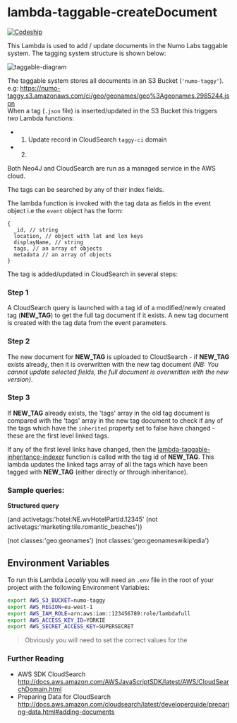 # lambda-taggable-createDocument

[![Codeship](https://img.shields.io/codeship/d827f9c0-cce6-0133-f31d-66f6dcee1305.svg)](https://codeship.com/projects/140359/)

This Lambda is used to add / update documents in the Numo Labs taggable system.
The tagging system structure is shown below:

![taggable-diagram](https://cloud.githubusercontent.com/assets/5912647/14384190/8ca7489e-fd91-11e5-94e0-aea421945a1b.png)

The taggable system stores all documents in an S3 Bucket (`'numo-taggy'`).  
e.g: https://numo-taggy.s3.amazonaws.com/ci/geo/geonames/geo%3Ageonames.2985244.json  
When a tag (`.json` file) is inserted/updated in the S3 Bucket
this triggers *two* Lambda functions:
+ 1. Update record in CloudSearch `taggy-ci` domain
+ 2.

Both Neo4J and CloudSearch are run as a managed service in the AWS cloud.

The tags can be searched by any of their index fields.


The lambda function is invoked with the tag data as fields in the event object
i.e the `event` object has the form:

```
{
  _id, // string
  location, // object with lat and lon keys
  displayName, // string
  tags, // an array of objects
  metadata // an array of objects
}
```

The tag is added/updated in CloudSearch in several steps:

### Step 1
A CloudSearch query is launched with a tag id of a modified/newly created tag (**NEW_TAG**) to get the full tag document if it exists.
A new tag document is created with the tag data from the event parameters.

### Step 2
The new document for **NEW_TAG** is uploaded to CloudSearch - if **NEW_TAG** exists already, then it is overwritten with the new tag document _(NB: You cannot update selected fields, the full document is overwritten with the new version)_.

### Step 3
If **NEW_TAG** already exists, the 'tags' array in the old tag document is compared with the 'tags' array in the new tag document to check if any of the tags which have the `inherited` property set to false have changed - these are the first level linked tags.

If any of the first level links have changed, then the [lambda-taggable-inheritance-indexer](https://github.com/numo-labs/lambda-taggable-inheritance-indexer) function is called with the tag id of **NEW_TAG**. This lambda updates the linked tags array of all the tags which have been tagged with **NEW_TAG** (either directly or through inheritance).

### Sample queries:

 **Structured query**

(and activetags:'hotel:NE.wvHotelPartId.12345' (not activetags:'marketing:tile.romantic_beaches'))

(not classes:'geo:geonames')
(not classes:'geo:geonameswikipedia')

## Environment Variables

To run this Lambda *Locally* you will need an `.env` file in the root of your
project with the following Environment Variables:

```sh
export AWS_S3_BUCKET=numo-taggy
export AWS_REGION=eu-west-1
export AWS_IAM_ROLE=arn:aws:iam::123456789:role/lambdafull
export AWS_ACCESS_KEY_ID=YORKIE
export AWS_SECRET_ACCESS_KEY=SUPERSECRET
```
> Obviously you will need to set the correct values for the

### Further Reading
* AWS SDK CloudSearch http://docs.aws.amazon.com/AWSJavaScriptSDK/latest/AWS/CloudSearchDomain.html
* Preparing Data for CloudSearch http://docs.aws.amazon.com/cloudsearch/latest/developerguide/preparing-data.html#adding-documents
